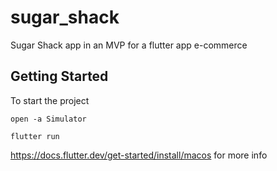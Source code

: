# sugar_shack

Sugar Shack app in an MVP for a flutter app e-commerce

## Getting Started

To start the project 

``open -a Simulator``

``flutter run``

https://docs.flutter.dev/get-started/install/macos for more info
